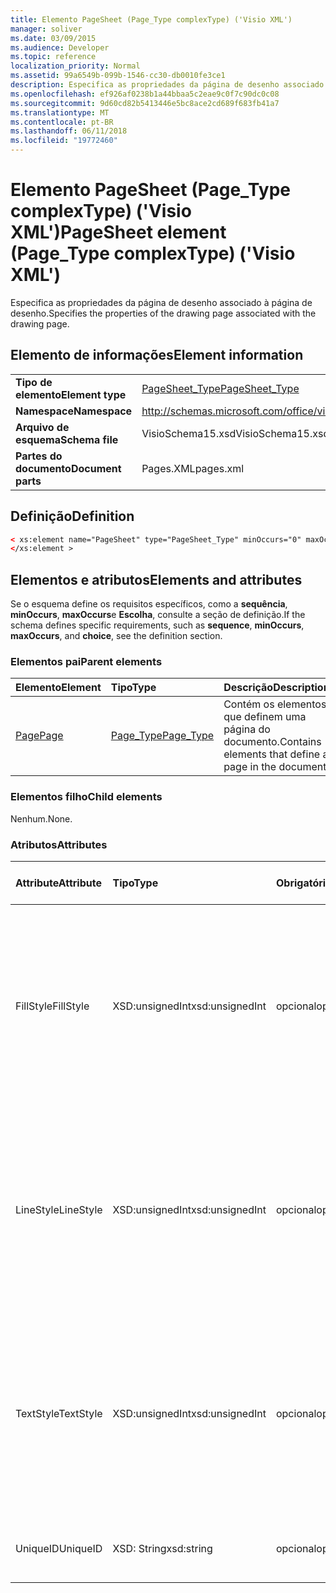 ```yaml
---
title: Elemento PageSheet (Page_Type complexType) ('Visio XML')
manager: soliver
ms.date: 03/09/2015
ms.audience: Developer
ms.topic: reference
localization_priority: Normal
ms.assetid: 99a6549b-099b-1546-cc30-db0010fe3ce1
description: Especifica as propriedades da página de desenho associado à página de desenho.
ms.openlocfilehash: ef926af0238b1a44bbaa5c2eae9c0f7c90dc0c08
ms.sourcegitcommit: 9d60cd82b5413446e5bc8ace2cd689f683fb41a7
ms.translationtype: MT
ms.contentlocale: pt-BR
ms.lasthandoff: 06/11/2018
ms.locfileid: "19772460"
---
```

# <a name="pagesheet-element-pagetype-complextype-visio-xml"></a><span data-ttu-id="631cf-103">Elemento PageSheet (Page_Type complexType) ('Visio XML')</span><span class="sxs-lookup"><span data-stu-id="631cf-103">PageSheet element (Page_Type complexType) ('Visio XML')</span></span>

<span data-ttu-id="631cf-104">Especifica as propriedades da página de desenho associado à página de desenho.</span><span class="sxs-lookup"><span data-stu-id="631cf-104">Specifies the properties of the drawing page associated with the drawing page.</span></span>
  
## <a name="element-information"></a><span data-ttu-id="631cf-105">Elemento de informações</span><span class="sxs-lookup"><span data-stu-id="631cf-105">Element information</span></span>

|||
|:-----|:-----|
|<span data-ttu-id="631cf-106">**Tipo de elemento**</span><span class="sxs-lookup"><span data-stu-id="631cf-106">**Element type**</span></span> <br/> |[<span data-ttu-id="631cf-107">PageSheet_Type</span><span class="sxs-lookup"><span data-stu-id="631cf-107">PageSheet_Type</span></span>](pagesheet_type-complextypevisio-xml.md) <br/> |
|<span data-ttu-id="631cf-108">**Namespace**</span><span class="sxs-lookup"><span data-stu-id="631cf-108">**Namespace**</span></span> <br/> |http://schemas.microsoft.com/office/visio/2012/main  <br/> |
|<span data-ttu-id="631cf-109">**Arquivo de esquema**</span><span class="sxs-lookup"><span data-stu-id="631cf-109">**Schema file**</span></span> <br/> |<span data-ttu-id="631cf-110">VisioSchema15.xsd</span><span class="sxs-lookup"><span data-stu-id="631cf-110">VisioSchema15.xsd</span></span>  <br/> |
|<span data-ttu-id="631cf-111">**Partes do documento**</span><span class="sxs-lookup"><span data-stu-id="631cf-111">**Document parts**</span></span> <br/> |<span data-ttu-id="631cf-112">Pages.XML</span><span class="sxs-lookup"><span data-stu-id="631cf-112">pages.xml</span></span>  <br/> |
   
## <a name="definition"></a><span data-ttu-id="631cf-113">Definição</span><span class="sxs-lookup"><span data-stu-id="631cf-113">Definition</span></span>

```XML
< xs:element name="PageSheet" type="PageSheet_Type" minOccurs="0" maxOccurs="1" >
</xs:element > 
```

## <a name="elements-and-attributes"></a><span data-ttu-id="631cf-114">Elementos e atributos</span><span class="sxs-lookup"><span data-stu-id="631cf-114">Elements and attributes</span></span>

<span data-ttu-id="631cf-115">Se o esquema define os requisitos específicos, como a **sequência**, **minOccurs**, **maxOccurs**e **Escolha**, consulte a seção de definição.</span><span class="sxs-lookup"><span data-stu-id="631cf-115">If the schema defines specific requirements, such as **sequence**, **minOccurs**, **maxOccurs**, and **choice**, see the definition section.</span></span> 
  
### <a name="parent-elements"></a><span data-ttu-id="631cf-116">Elementos pai</span><span class="sxs-lookup"><span data-stu-id="631cf-116">Parent elements</span></span>

|<span data-ttu-id="631cf-117">**Elemento**</span><span class="sxs-lookup"><span data-stu-id="631cf-117">**Element**</span></span>|<span data-ttu-id="631cf-118">**Tipo**</span><span class="sxs-lookup"><span data-stu-id="631cf-118">**Type**</span></span>|<span data-ttu-id="631cf-119">**Descrição**</span><span class="sxs-lookup"><span data-stu-id="631cf-119">**Description**</span></span>|
|:-----|:-----|:-----|
|[<span data-ttu-id="631cf-120">Page</span><span class="sxs-lookup"><span data-stu-id="631cf-120">Page</span></span>](page-element-pages_type-complextypevisio-xml.md) <br/> |[<span data-ttu-id="631cf-121">Page_Type</span><span class="sxs-lookup"><span data-stu-id="631cf-121">Page_Type</span></span>](page_type-complextypevisio-xml.md) <br/> |<span data-ttu-id="631cf-122">Contém os elementos que definem uma página do documento.</span><span class="sxs-lookup"><span data-stu-id="631cf-122">Contains elements that define a page in the document.</span></span>  <br/> |
   
### <a name="child-elements"></a><span data-ttu-id="631cf-123">Elementos filho</span><span class="sxs-lookup"><span data-stu-id="631cf-123">Child elements</span></span>

<span data-ttu-id="631cf-124">Nenhum.</span><span class="sxs-lookup"><span data-stu-id="631cf-124">None.</span></span>
  
### <a name="attributes"></a><span data-ttu-id="631cf-125">Atributos</span><span class="sxs-lookup"><span data-stu-id="631cf-125">Attributes</span></span>

|<span data-ttu-id="631cf-126">**Attribute**</span><span class="sxs-lookup"><span data-stu-id="631cf-126">**Attribute**</span></span>|<span data-ttu-id="631cf-127">**Tipo**</span><span class="sxs-lookup"><span data-stu-id="631cf-127">**Type**</span></span>|<span data-ttu-id="631cf-128">**Obrigatório**</span><span class="sxs-lookup"><span data-stu-id="631cf-128">**Required**</span></span>|<span data-ttu-id="631cf-129">**Descrição**</span><span class="sxs-lookup"><span data-stu-id="631cf-129">**Description**</span></span>|<span data-ttu-id="631cf-130">**Valores possíveis**</span><span class="sxs-lookup"><span data-stu-id="631cf-130">**Possible values**</span></span>|
|:-----|:-----|:-----|:-----|:-----|
|<span data-ttu-id="631cf-131">FillStyle</span><span class="sxs-lookup"><span data-stu-id="631cf-131">FillStyle</span></span>  <br/> |<span data-ttu-id="631cf-132">XSD:unsignedInt</span><span class="sxs-lookup"><span data-stu-id="631cf-132">xsd:unsignedInt</span></span>  <br/> |<span data-ttu-id="631cf-133">opcional</span><span class="sxs-lookup"><span data-stu-id="631cf-133">optional</span></span>  <br/> |<span data-ttu-id="631cf-134">Especifica a ID da folha de estilos a partir dos quais herdam a formatação de preenchimento.</span><span class="sxs-lookup"><span data-stu-id="631cf-134">Specifies the ID of the style sheet from which to inherit fill formatting.</span></span> <span data-ttu-id="631cf-135">Ela deve ser o valor do atributo **ID** associado a um **StyleSheet_Type** no desenho.</span><span class="sxs-lookup"><span data-stu-id="631cf-135">It MUST be the value of the **ID** attribute associated with a **StyleSheet_Type** in the drawing.</span></span>  <br/> |<span data-ttu-id="631cf-136">Valores do tipo xsd:unsignedInt.</span><span class="sxs-lookup"><span data-stu-id="631cf-136">Values of the xsd:unsignedInt type.</span></span>  <br/> |
|<span data-ttu-id="631cf-137">LineStyle</span><span class="sxs-lookup"><span data-stu-id="631cf-137">LineStyle</span></span>  <br/> |<span data-ttu-id="631cf-138">XSD:unsignedInt</span><span class="sxs-lookup"><span data-stu-id="631cf-138">xsd:unsignedInt</span></span>  <br/> |<span data-ttu-id="631cf-139">opcional</span><span class="sxs-lookup"><span data-stu-id="631cf-139">optional</span></span>  <br/> |<span data-ttu-id="631cf-140">Especifica a ID da folha de estilos a partir dos quais herdam a formatação de linha.</span><span class="sxs-lookup"><span data-stu-id="631cf-140">Specifies the ID of the style sheet from which to inherit line formatting.</span></span> <span data-ttu-id="631cf-141">Ela deve ser o valor do atributo **ID** associado a um **StyleSheet_Type** no desenho.</span><span class="sxs-lookup"><span data-stu-id="631cf-141">It MUST be the value of the **ID** attribute associated with a **StyleSheet_Type** in the drawing.</span></span>  <br/> |<span data-ttu-id="631cf-142">Valores do tipo xsd:unsignedInt.</span><span class="sxs-lookup"><span data-stu-id="631cf-142">Values of the xsd:unsignedInt type.</span></span>  <br/> |
|<span data-ttu-id="631cf-143">TextStyle</span><span class="sxs-lookup"><span data-stu-id="631cf-143">TextStyle</span></span>  <br/> |<span data-ttu-id="631cf-144">XSD:unsignedInt</span><span class="sxs-lookup"><span data-stu-id="631cf-144">xsd:unsignedInt</span></span>  <br/> |<span data-ttu-id="631cf-145">opcional</span><span class="sxs-lookup"><span data-stu-id="631cf-145">optional</span></span>  <br/> |<span data-ttu-id="631cf-146">Especifica a ID da folha de estilos a partir dos quais herdam a formatação de texto.</span><span class="sxs-lookup"><span data-stu-id="631cf-146">Specifies the ID of the style sheet from which to inherit text formatting.</span></span> <span data-ttu-id="631cf-147">Ela deve ser o valor do atributo **ID** associado a um **StyleSheet_Type** no desenho.</span><span class="sxs-lookup"><span data-stu-id="631cf-147">It MUST be the value of the **ID** attribute associated with a **StyleSheet_Type** in the drawing.</span></span>  <br/> |<span data-ttu-id="631cf-148">Valores do tipo xsd:unsignedInt.</span><span class="sxs-lookup"><span data-stu-id="631cf-148">Values of the xsd:unsignedInt type.</span></span>  <br/> |
|<span data-ttu-id="631cf-149">UniqueID</span><span class="sxs-lookup"><span data-stu-id="631cf-149">UniqueID</span></span>  <br/> |<span data-ttu-id="631cf-150">XSD: String</span><span class="sxs-lookup"><span data-stu-id="631cf-150">xsd:string</span></span>  <br/> |<span data-ttu-id="631cf-151">opcional</span><span class="sxs-lookup"><span data-stu-id="631cf-151">optional</span></span>  <br/> |<span data-ttu-id="631cf-152">A ID exclusiva do elemento dentro de seu elemento pai.</span><span class="sxs-lookup"><span data-stu-id="631cf-152">The unique ID of the element within its parent element.</span></span>  <br/> |<span data-ttu-id="631cf-153">Valores do tipo xsd: String.</span><span class="sxs-lookup"><span data-stu-id="631cf-153">Values of the xsd:string type.</span></span>  <br/> |
   

